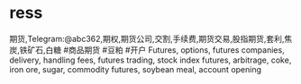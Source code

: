 # ress
期货,Telegram:@abc362,期权,期货公司,交割,手续费,期货交易,股指期货,套利,焦炭,铁矿石,白糖 #商品期货 #豆粕 #开户 Futures, options, futures companies, delivery, handling fees, futures trading, stock index futures, arbitrage, coke, iron ore, sugar, commodity futures, soybean meal, account opening
